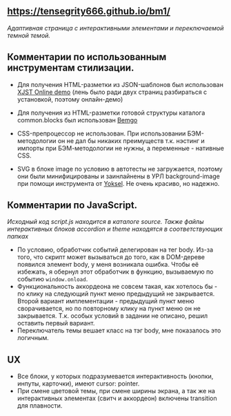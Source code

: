 ## https://tensegrity666.github.io/bm1/
_Адаптивная страница с интерактивными элементами и переключаемой темной темой._

## Комментарии по использованным инструментам стилизации.
* Для получения HTML-разметки из JSON-шаблонов был использован [XJST Online demo](https://bem.github.io/bem-xjst/) (лень было ради двух страниц разбираться с установкой, поэтому онлайн-демо)

* Для получения из HTML-разметки готовой структуры каталога common.blocks был использован [Bemgo](https://github.com/werty1001/bemgo)

* CSS-препроцессор не использован. 
При использовании БЭМ-методологии он не дал бы никаких преимуществ т.к. нэстинг и импорты при БЭМ-методологии не нужны, а переменные - нативные CSS.

* SVG в блоке image по условию в автотесты не загружается, поэтому они были минифицированы и заинлайнены в УРЛ background-image при помощи инструмента от [Yoksel](http://yoksel.github.io/url-encoder/).
Не очень красиво, но надежно.

## Комментарии по JavaScript.
*Исходный код script.js находится в каталоге source. Также файлы интерактивных блоков accordion и theme находятся в соответствующих папках*

* По условию, обработчик событий делегирован на тег body. Из-за того, что скрипт может вызываться до того, как в DOM-дереве появился элемент body, у меня возникала ошибка.
Чтобы её избежать, я обернул этот обработчик в функцию, вызываемую по событию ``window.onload``.
* Функциональность аккордеона не совсем такая, как хотелось бы - по клику на следующий пункт меню предыдущий не закрывается. Второй вариант имплементации - предыдущий пункт меню сворачивается, но по повторному клику на пункт меню он не закрывается. Т.к. особых условий в задании не описано, решил оставить первый вариант.
* Переключатель темы вешает класс на тэг body, мне показалось это логичным.

## UX
* Все блоки, у которых подразумевается интерактивность (кнопки, инпуты, карточки), имеют cursor: pointer.
* При смене цветовой темы, при смене ширины экрана, а так же на интерактивных элементах (свитч и аккордеон) включены transition для плавности.
